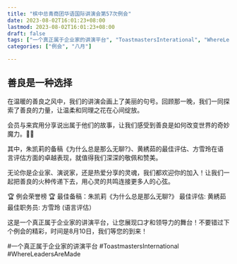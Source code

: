```yaml
---
title: "槟中总青商团华语国际讲演会第57次例会"
date: 2023-08-02T16:01:23+08:00
lastmod: 2023-08-02T16:01:23+08:00
draft: false
tags: ["一个真正属于企业家的讲演平台", "ToastmastersInterational", "WhereLeadersAreMade", "朱凯莉", "黄綉茹", "方雪玲"]
categories: ["例会", "八月"]

---
```

 
## 善良是一种选择

在温暖的善良之风中，我们的讲演会画上了美丽的句号。回顾那一晚，我们一同探索了善良的力量，让温柔和同理之花在心间绽放。

会员与来宾用分享说出属于他们的故事，让我们感受到善良是如何改变世界的奇妙魔力。🌟💕

其中，朱凯莉的备稿《为什么总是那么无聊?》、黄綉茹的最佳评估、方雪玲在语言评估方面的卓越表现，就值得我们深深的敬佩和赞美。

无论你是企业家、演说家，还是热爱分享的灵魂，我们都欢迎你的加入！让我们一起把善良的火种传递下去，用心灵的共鸣连接更多人的心弦。

🏆 例会荣誉榜 🏆
最佳备稿：朱凯莉《为什么总是那么无聊?》
最佳评估: 黄綉茹
最佳职务员: 方雪玲 (语言评估）

这是一个真正属于企业家的讲演平台，让您展现口才和领导力的舞台！不要错过下个例会的精彩，时间是8月10日，我们等您的到来！

#一个真正属于企业家的讲演平台
#ToastmastersInternational
#WhereLeadersAreMade
